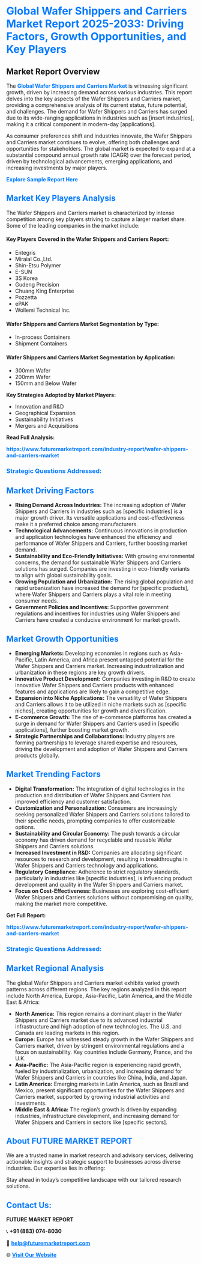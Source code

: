 <h1 style="color: #007BFF;">Global Wafer Shippers and Carriers Market Report 2025-2033: Driving Factors, Growth Opportunities, and Key Players</h1>

<section id="overview">
<h2>Market Report Overview</h2>
<p>The <a href="https://www.futuremarketreport.com/industry-report/wafer-shippers-and-carriers-market" style="color: #007BFF; text-decoration: none;"><strong>Global Wafer Shippers and Carriers Market</strong></a> is witnessing significant growth, driven by increasing demand across various industries. This report delves into the key aspects of the Wafer Shippers and Carriers market, providing a comprehensive analysis of its current status, future potential, and challenges. The demand for Wafer Shippers and Carriers has surged due to its wide-ranging applications in industries such as [insert industries], making it a critical component in modern-day [applications].</p>
<p>As consumer preferences shift and industries innovate, the Wafer Shippers and Carriers market continues to evolve, offering both challenges and opportunities for stakeholders. The global market is expected to expand at a substantial compound annual growth rate (CAGR) over the forecast period, driven by technological advancements, emerging applications, and increasing investments by major players.</p>
</section>

<section id="overview">
<p><a href="https://www.futuremarketreport.com/request-sample/reportId=115262" style="color: #007BFF; text-decoration: none;"><strong>Explore Sample Report Here</strong></a></p>
</section>

<section id="key-players">
<h2 style="color: #007BFF;">Market Key Players Analysis</h2>
<p>The Wafer Shippers and Carriers market is characterized by intense competition among key players striving to capture a larger market share. Some of the leading companies in the market include:</p>
<h4>Key Players Covered in the Wafer Shippers and Carriers Report:</h4>
<ul><li>Entegris</li><li>Miraial Co.,Ltd.</li><li>Shin-Etsu Polymer</li><li>E-SUN</li><li>3S Korea</li><li>Gudeng Precision</li><li>Chuang King Enterprise</li><li>Pozzetta</li><li>ePAK</li><li>Wollemi Technical Inc.</li></ul>
<h4>Wafer Shippers and Carriers Market Segmentation by Type:</h4>
<ul><li>In-process Containers</li><li>Shipment Containers</li></ul>

<h4>Wafer Shippers and Carriers Market Segmentation by Application:</h4>
<ul><li>300mm Wafer</li><li>200mm Wafer</li><li>150mm and Below Wafer</li></ul>
<p><strong>Key Strategies Adopted by Market Players:</strong></p>
<ul>
<li>Innovation and R&D</li>
<li>Geographical Expansion</li>
<li>Sustainability Initiatives</li>
<li>Mergers and Acquisitions</li>
</ul>
</section>

<section>
<p><strong>Read Full Analysis: </strong></p><a href="https://www.futuremarketreport.com/industry-report/wafer-shippers-and-carriers-market" style="color: #007BFF; text-decoration: none;"><strong>https://www.futuremarketreport.com/industry-report/wafer-shippers-and-carriers-market</strong></a>
<h3 style="color: #007BFF;">Strategic Questions Addressed:</h3>
</section>

<section id="driving-factors">
<h2 style="color: #007BFF;">Market Driving Factors</h2>
<ul>
<li><strong>Rising Demand Across Industries:</strong> The increasing adoption of Wafer Shippers and Carriers in industries such as [specific industries] is a major growth driver. Its versatile applications and cost-effectiveness make it a preferred choice among manufacturers.</li>
<li><strong>Technological Advancements:</strong> Continuous innovations in production and application technologies have enhanced the efficiency and performance of Wafer Shippers and Carriers, further boosting market demand.</li>
<li><strong>Sustainability and Eco-Friendly Initiatives:</strong> With growing environmental concerns, the demand for sustainable Wafer Shippers and Carriers solutions has surged. Companies are investing in eco-friendly variants to align with global sustainability goals.</li>
<li><strong>Growing Population and Urbanization:</strong> The rising global population and rapid urbanization have increased the demand for [specific products], where Wafer Shippers and Carriers plays a vital role in meeting consumer needs.</li>
<li><strong>Government Policies and Incentives:</strong> Supportive government regulations and incentives for industries using Wafer Shippers and Carriers have created a conducive environment for market growth.</li>
</ul>
</section>

<section id="growth-opportunities">
<h2 style="color: #007BFF;">Market Growth Opportunities</h2>
<ul>
<li><strong>Emerging Markets:</strong> Developing economies in regions such as Asia-Pacific, Latin America, and Africa present untapped potential for the Wafer Shippers and Carriers market. Increasing industrialization and urbanization in these regions are key growth drivers.</li>
<li><strong>Innovative Product Development:</strong> Companies investing in R&D to create innovative Wafer Shippers and Carriers products with enhanced features and applications are likely to gain a competitive edge.</li>
<li><strong>Expansion into Niche Applications:</strong> The versatility of Wafer Shippers and Carriers allows it to be utilized in niche markets such as [specific niches], creating opportunities for growth and diversification.</li>
<li><strong>E-commerce Growth:</strong> The rise of e-commerce platforms has created a surge in demand for Wafer Shippers and Carriers used in [specific applications], further boosting market growth.</li>
<li><strong>Strategic Partnerships and Collaborations:</strong> Industry players are forming partnerships to leverage shared expertise and resources, driving the development and adoption of Wafer Shippers and Carriers products globally.</li>
</ul>
</section>

<section id="trending-factors">
<h2 style="color: #007BFF;">Market Trending Factors</h2>
<ul>
<li><strong>Digital Transformation:</strong> The integration of digital technologies in the production and distribution of Wafer Shippers and Carriers has improved efficiency and customer satisfaction.</li>
<li><strong>Customization and Personalization:</strong> Consumers are increasingly seeking personalized Wafer Shippers and Carriers solutions tailored to their specific needs, prompting companies to offer customizable options.</li>
<li><strong>Sustainability and Circular Economy:</strong> The push towards a circular economy has driven demand for recyclable and reusable Wafer Shippers and Carriers solutions.</li>
<li><strong>Increased Investment in R&D:</strong> Companies are allocating significant resources to research and development, resulting in breakthroughs in Wafer Shippers and Carriers technology and applications.</li>
<li><strong>Regulatory Compliance:</strong> Adherence to strict regulatory standards, particularly in industries like [specific industries], is influencing product development and quality in the Wafer Shippers and Carriers market.</li>
<li><strong>Focus on Cost-Effectiveness:</strong> Businesses are exploring cost-efficient Wafer Shippers and Carriers solutions without compromising on quality, making the market more competitive.</li>
</ul>
</section>

<section>
<p><strong>Get Full Report: </strong></p><a href="https://www.futuremarketreport.com/industry-report/wafer-shippers-and-carriers-market" style="color: #007BFF; text-decoration: none;"><strong>https://www.futuremarketreport.com/industry-report/wafer-shippers-and-carriers-market</strong></a>
<h3 style="color: #007BFF;">Strategic Questions Addressed:</h3>
</section>


<section id="regional-analysis">
<h2 style="color: #007BFF;">Market Regional Analysis</h2>
<p>The global Wafer Shippers and Carriers market exhibits varied growth patterns across different regions. The key regions analyzed in this report include North America, Europe, Asia-Pacific, Latin America, and the Middle East & Africa:</p>
<ul>
<li><strong>North America:</strong> This region remains a dominant player in the Wafer Shippers and Carriers market due to its advanced industrial infrastructure and high adoption of new technologies. The U.S. and Canada are leading markets in this region.</li>
<li><strong>Europe:</strong> Europe has witnessed steady growth in the Wafer Shippers and Carriers market, driven by stringent environmental regulations and a focus on sustainability. Key countries include Germany, France, and the U.K.</li>
<li><strong>Asia-Pacific:</strong> The Asia-Pacific region is experiencing rapid growth, fueled by industrialization, urbanization, and increasing demand for Wafer Shippers and Carriers in countries like China, India, and Japan.</li>
<li><strong>Latin America:</strong> Emerging markets in Latin America, such as Brazil and Mexico, present significant opportunities for the Wafer Shippers and Carriers market, supported by growing industrial activities and investments.</li>
<li><strong>Middle East & Africa:</strong> The region’s growth is driven by expanding industries, infrastructure development, and increasing demand for Wafer Shippers and Carriers in sectors like [specific sectors].</li>
</ul>
</section>

<footer>
<h2 style="color: #007BFF;">About FUTURE MARKET REPORT</h2>
<p>We are a trusted name in market research and advisory services, delivering actionable insights and strategic support to businesses across diverse industries. Our expertise lies in offering:</p>

<p>Stay ahead in today’s competitive landscape with our tailored research solutions.</p>

<h2 style="color: #007BFF;">Contact Us:</h2>
<p><strong>FUTURE MARKET REPORT</strong></p>
<p>📞 <strong>+91 (883) 074-8030</strong></p>
<p>📧 <strong><a href="mailto:help@futuremarketreport.com" style="color: #007BFF;">help@futuremarketreport.com</a></strong></p>
<p>🌐 <strong><a href="https://www.futuremarketreport.com/" style="color: #007BFF;">Visit Our Website</a></strong></p>
</footer>
